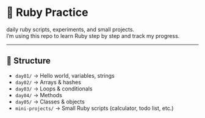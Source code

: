 # 🌸 Ruby Practice

daily ruby scripts, experiments, and small projects.  
I’m using this repo to learn Ruby step by step and track my progress.

---

## 📂 Structure
- `day01/` → Hello world, variables, strings  
- `day02/` → Arrays & hashes  
- `day03/` → Loops & conditionals  
- `day04/` → Methods  
- `day05/` → Classes & objects  
- `mini-projects/` → Small Ruby scripts (calculator, todo list, etc.)

